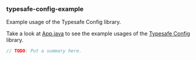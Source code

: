 ### typesafe-config-example ###
Example usage of the Typesafe Config library.

Take a look at [App.java](src/main/java/com/terheyden/config1/App.java) to see the example usages of the [Typesafe Config](https://github.com/typesafehub/config) library.


```java
// TODO: Put a summary here.
```
